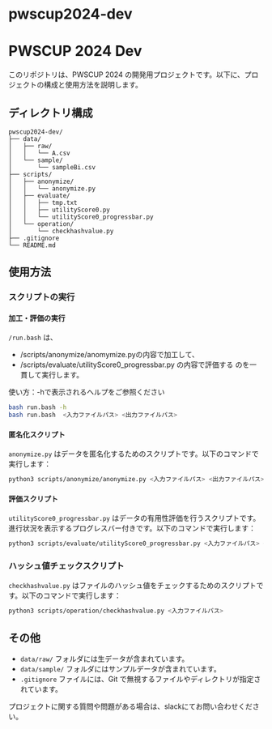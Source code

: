 # pwscup2024-dev

# PWSCUP 2024 Dev

このリポジトリは、PWSCUP 2024 の開発用プロジェクトです。以下に、プロジェクトの構成と使用方法を説明します。

## ディレクトリ構成

```
pwscup2024-dev/
├── data/
│   ├── raw/
│   │   └── A.csv
│   └── sample/
│       └── sampleBi.csv
├── scripts/
│   ├── anonymize/
│   │   └── anonymize.py
│   ├── evaluate/
│   │   ├── tmp.txt
│   │   ├── utilityScore0.py
│   │   └── utilityScore0_progressbar.py
│   └── operation/
│       └── checkhashvalue.py
├── .gitignore
└── README.md
```

## 使用方法

### スクリプトの実行
#### 加工・評価の実行
`/run.bash` は、
- /scripts/anonymize/anomymize.pyの内容で加工して、
- /scripts/evaluate/utilityScore0_progressbar.py の内容で評価する
のを一貫して実行します。

使い方：-hで表示されるヘルプをご参照ください
```bash
bash run.bash -h
bash run.bash  <入力ファイルパス> <出力ファイルパス>
```

#### 匿名化スクリプト

`anonymize.py` はデータを匿名化するためのスクリプトです。以下のコマンドで実行します：

```bash
python3 scripts/anonymize/anonymize.py <入力ファイルパス> <出力ファイルパス>
```

#### 評価スクリプト

`utilityScore0_progressbar.py` はデータの有用性評価を行うスクリプトです。進行状況を表示するプログレスバー付きです。以下のコマンドで実行します：

```bash
python3 scripts/evaluate/utilityScore0_progressbar.py <入力ファイルパス> <出力ファイルパス>
```

### ハッシュ値チェックスクリプト

`checkhashvalue.py` はファイルのハッシュ値をチェックするためのスクリプトです。以下のコマンドで実行します：

```bash
python3 scripts/operation/checkhashvalue.py <入力ファイルパス>
```

## その他

- `data/raw/` フォルダには生データが含まれています。
- `data/sample/` フォルダにはサンプルデータが含まれています。
- `.gitignore` ファイルには、Git で無視するファイルやディレクトリが指定されています。

プロジェクトに関する質問や問題がある場合は、slackにてお問い合わせください。
